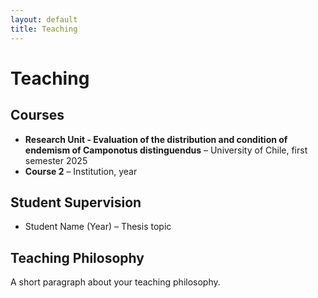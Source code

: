 ```yaml
---
layout: default
title: Teaching
---
```


# Teaching

## Courses
- **Research Unit - Evaluation of the distribution and condition of endemism of Camponotus distinguendus** – University of Chile, first semester 2025  
- **Course 2** – Institution, year  

## Student Supervision
- Student Name (Year) – Thesis topic  

## Teaching Philosophy
A short paragraph about your teaching philosophy.
